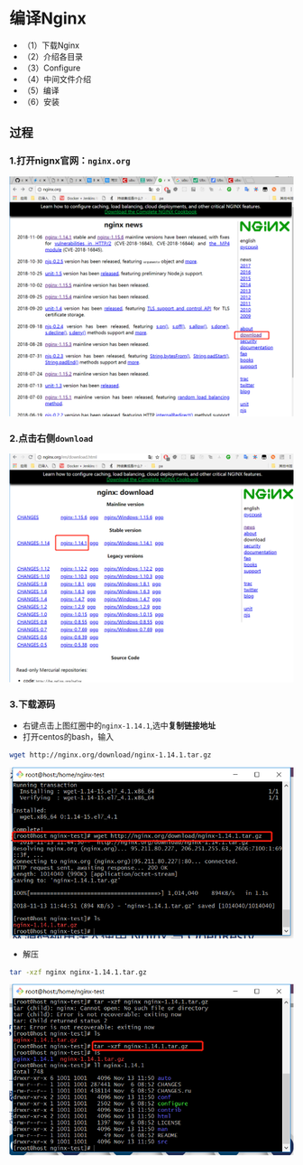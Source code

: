# 编译Nginx

- （1）下载Nginx
- （2）介绍各目录
- （3）Configure
- （4）中间文件介绍
- （5）编译
- （6）安装

## 过程

### 1.打开nignx官网：`nginx.org`
![nginx官网](./img/8/nginxOfficialWebsite.jpg)
### 2.点击右侧`download`
![nginx官网](./img/8/nginxSourceCodeDownload.png)
### 3.下载源码
- 右键点击上图红圈中的`nginx-1.14.1`,选中**复制链接地址**
- 打开centos的bash，输入
```bash
wget http://nginx.org/download/nginx-1.14.1.tar.gz
```
![wgetNginx](./img/8/wgetNginx.png)

- 解压
```bash
tar -xzf nginx nginx-1.14.1.tar.gz  
```
![tarNginxGz](./img/8/tarNginxGz.png)